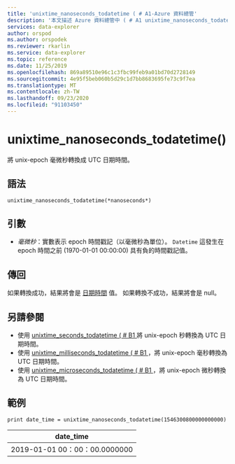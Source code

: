 ```yaml
---
title: 'unixtime_nanoseconds_todatetime ( # A1-Azure 資料總管'
description: '本文描述 Azure 資料總管中 ( # A1 unixtime_nanoseconds_todatetime。'
services: data-explorer
author: orspod
ms.author: orspodek
ms.reviewer: rkarlin
ms.service: data-explorer
ms.topic: reference
ms.date: 11/25/2019
ms.openlocfilehash: 869a89510e96c1c3fbc99feb9a01bd70d2728149
ms.sourcegitcommit: 4e95f5beb060b5d29c1d7bb8683695fe73c9f7ea
ms.translationtype: MT
ms.contentlocale: zh-TW
ms.lasthandoff: 09/23/2020
ms.locfileid: "91103450"
---
```

# <a name="unixtime_nanoseconds_todatetime"></a>unixtime_nanoseconds_todatetime()

將 unix-epoch 毫微秒轉換成 UTC 日期時間。

## <a name="syntax"></a>語法

`unixtime_nanoseconds_todatetime(*nanoseconds*)`

## <a name="arguments"></a>引數

* *毫微秒*：實數表示 epoch 時間戳記（以毫微秒為單位）。 `Datetime` 這發生在 epoch 時間之前 (1970-01-01 00:00:00) 具有負的時間戳記值。

## <a name="returns"></a>傳回

如果轉換成功，結果將會是 [日期時間](./scalar-data-types/datetime.md) 值。 如果轉換不成功，結果將會是 null。

## <a name="see-also"></a>另請參閱

* 使用 [unixtime_seconds_todatetime ( # B1 ](unixtime-seconds-todatetimefunction.md)將 unix-epoch 秒轉換為 UTC 日期時間。
* 使用 [unixtime_milliseconds_todatetime ( # B1 ](unixtime-milliseconds-todatetimefunction.md)，將 unix-epoch 毫秒轉換為 UTC 日期時間。
* 使用 [unixtime_microseconds_todatetime ( # B1 ](unixtime-microseconds-todatetimefunction.md)，將 unix-epoch 微秒轉換為 UTC 日期時間。

## <a name="example"></a>範例

<!-- csl: https://help.kusto.windows.net/Samples  -->
```kusto
print date_time = unixtime_nanoseconds_todatetime(1546300800000000000)
```

|date_time|
|---|
|2019-01-01 00：00：00.0000000|
